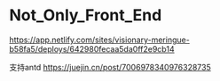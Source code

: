 # Not_Only_Front_End

https://app.netlify.com/sites/visionary-meringue-b58fa5/deploys/642980fecaa5da0ff2e9cb14


支持antd
https://juejin.cn/post/7006978340976328735